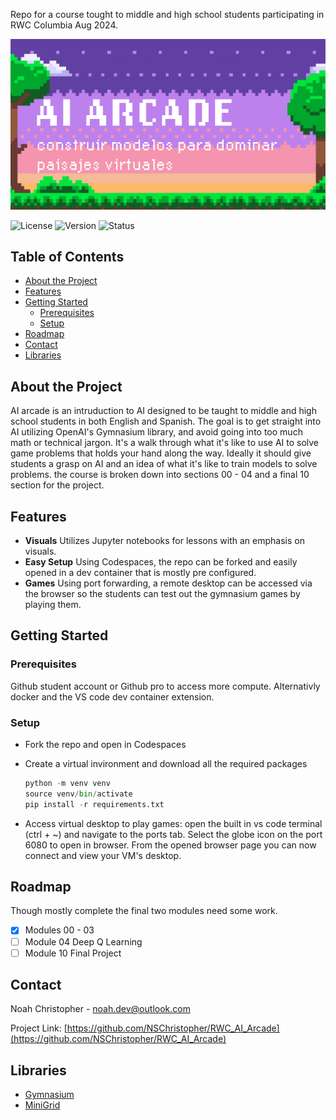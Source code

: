 Repo for a course tought to middle and high school students participating in RWC Columbia Aug 2024.

![image](AI_Arcade_Banner.png)

![License](https://img.shields.io/github/license/NSChristopher/RWC_AI_Arcade)
![Version](https://img.shields.io/badge/version-1.0.0-blue)
![Status](https://img.shields.io/badge/status-active-brightgreen)

## Table of Contents

- [About the Project](#about-the-project)
- [Features](#features)
- [Getting Started](#getting-started)
  - [Prerequisites](#prerequisites)
  - [Setup](#setup)
- [Roadmap](#roadmap)
- [Contact](#contact)
- [Libraries](#libraries)

## About the Project

AI arcade is an intruduction to AI designed to be taught to middle and high school students in both English and Spanish. The goal is to get straight into AI utilizing OpenAI's Gymnasium library, and avoid going into too much math or technical jargon. It's a walk through what it's like to use AI to solve game problems that holds your hand along the way. Ideally it should give students a grasp on AI and an idea of what it's like to train models to solve problems. the course is broken down into sections 00 - 04 and a final 10 section for the project.

## Features

- **Visuals** Utilizes Jupyter notebooks for lessons with an emphasis on visuals.
- **Easy Setup** Using Codespaces, the repo can be forked and easily opened in a dev container that is mostly pre configured.
- **Games** Using port forwarding, a remote desktop can be accessed via the browser so the students can test out the gymnasium games by playing them.
  
## Getting Started

### Prerequisites

Github student account or Github pro to access more compute. Alternativly docker and the VS code dev container extension.

### Setup

- Fork the repo and open in Codespaces
- Create a virtual invironment and download all the required packages
  
  ```python
  python -m venv venv
  source venv/bin/activate
  pip install -r requirements.txt
  ```
- Access virtual desktop to play games: open the built in vs code terminal (ctrl + ~) and navigate to the ports tab. Select the globe icon on the port 6080 to open in browser. From the opened browser page you can now connect and view your VM's desktop. 

## Roadmap

Though mostly complete the final two modules need some work.

- [x] Modules 00 - 03
- [ ] Module 04 Deep Q Learning
- [ ] Module 10 Final Project

## Contact

Noah Christopher - noah.dev@outlook.com

Project Link: [https://github.com/NSChristopher/RWC_AI_Arcade](https://github.com/NSChristopher/RWC_AI_Arcade)

## Libraries

- [Gymnasium](https://gymnasium.farama.org/)
- [MiniGrid](https://minigrid.farama.org/)
